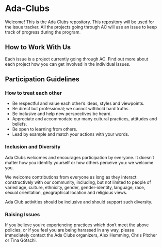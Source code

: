 # Ada-Clubs
Welcome! This is the Ada Clubs repository. This repository will be used for the issue tracker. All the projects going through AC will use an issue to keep track of progress during the program.

## How to Work With Us
Each issue is a project currently going through AC. Find out more about each project how you can get involved in the individual issues.

## Participation Guidelines
### How to treat each other
* Be respectful and value each other’s ideas, styles and viewpoints.
* Be direct but professional; we cannot withhold hard truths.
* Be inclusive and help new perspectives be heard.
* Appreciate and accommodate our many cultural practices, attitudes and beliefs.
* Be open to learning from others.
* Lead by example and match your actions with your words.

### Inclusion and Diversity
Ada Clubs welcomes and encourages participation by everyone. It doesn’t matter how you identify yourself or how others perceive you: we welcome you.

We welcome contributions from everyone as long as they interact constructively with our community, including, but not limited to people of varied age, culture, ethnicity, gender, gender-identity, language, race, sexual orientation, geographical location and religious views.

Ada Club activities should be inclusive and should support such diversity.

### Raising Issues
If you believe you‘re experiencing practices which don‘t meet the above policies, or if you feel you are being harassed in any way, please immediately contact the Ada Clubs organizers, Alex Hemming, Chris Pitcher or Tina Götschi.
